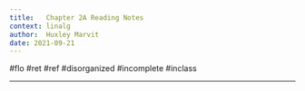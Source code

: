 ```yaml
---
title:   Chapter 2A Reading Notes
context: linalg
author:  Huxley Marvit
date: 2021-09-21
---
```


#flo #ret #ref
#disorganized #incomplete
#inclass 

***
